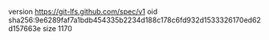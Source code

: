 version https://git-lfs.github.com/spec/v1
oid sha256:9e6289faf7a1bdb454335b2234d188c178c6fd932d1533326170ed62d157663e
size 1170
